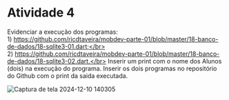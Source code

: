 # Atividade 4
Evidenciar a execução dos programas:</br>
1) https://github.com/ricdtaveira/mobdev-parte-01/blob/master/18-banco-de-dados/18-sqlite3-01.dart;</br>
2) https://github.com/ricdtaveira/mobdev-parte-01/blob/master/18-banco-de-dados/18-sqlite3-02.dart.</br>
Inserir um print com o nome dos Alunos (dois) na execução do programa. Inserir os dois programas no repositório do Github com o print da saida executada.

![Captura de tela 2024-12-10 140305](https://github.com/user-attachments/assets/7e42535f-4a83-4d69-9009-7c4bb1c2b3dd)
